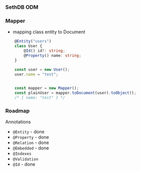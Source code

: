### SethDB ODM

### Mapper

* mapping class entity to Document

```typescript
    @Entity("users")
    class User {
        @Id() id?: string;
        @Property() name: string;
    }
    
    const user = new User();
    user.name = "test";


    const mapper = new Mapper();
    const plainUser = mapper.toDocument(user).toObject();
    /* { name: "test" } */
```

### Roadmap

Annotations

* `@Entity`  - done
* `@Property`  - done
* `@Relation`  - done
* `@Embedded`  - done
* `@Indexes`  
* `@Validation`  
* `@Id` - done

